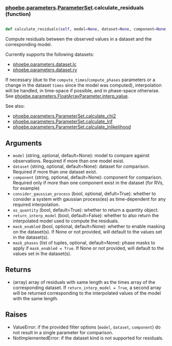### [phoebe](phoebe.md).[parameters](phoebe.parameters.md).[ParameterSet](phoebe.parameters.ParameterSet.md).calculate_residuals (function)


```py

def calculate_residuals(self, model=None, dataset=None, component=None, consider_gaussian_process=True, as_quantity=True, return_interp_model=False, mask_enabled=None, mask_phases=None)

```



Compute residuals between the observed values in a dataset and the
corresponding model.

Currently supports the following datasets:
* [phoebe.parameters.dataset.lc](phoebe.parameters.dataset.lc.md)
* [phoebe.parameters.dataset.rv](phoebe.parameters.dataset.rv.md)

If necessary (due to the `compute_times`/`compute_phases` parameters
or a change in the dataset `times` since the model was computed),
interpolation will be handled, in time-space if possible, and in
phase-space otherwise. See
[phoebe.parameters.FloatArrayParameter.interp_value](phoebe.parameters.FloatArrayParameter.interp_value.md).

See also:
* [phoebe.parameters.ParameterSet.calculate_chi2](phoebe.parameters.ParameterSet.calculate_chi2.md)
* [phoebe.parameters.ParameterSet.calculate_lnf](phoebe.parameters.ParameterSet.calculate_lnf.md)
* [phoebe.parameters.ParameterSet.calculate_lnlikelihood](phoebe.parameters.ParameterSet.calculate_lnlikelihood.md)

Arguments
-----------
* `model` (string, optional, default=None): model to compare against
    observations.  Required if more than one model exist.
* `dataset` (string, optional, default=None): dataset for comparison.
    Required if more than one dataset exist.
* `component` (string, optional, default=None): component for comparison.
    Required only if more than one component exist in the dataset (for
    RVs, for example)
* `consider_gaussian_process` (bool, optional, defult=True): whether
    to consider a system with gaussian process(es) as time-dependent
    for any required interpolation.
* `as_quantity` (bool, default=True): whether to return a quantity object.
* `return_interp_model` (bool, default=False): whether to also return
    the interpolated model used to compute the residuals.
* `mask_enabled` (bool, optional, default=None): whether to enable
    masking on the dataset(s).  If None or not provided, will default to
    the values set in the dataset(s).
* `mask_phases` (list of tuples, optional, default=None): phase masks
    to apply if `mask_enabled = True`.  If None or not provided, will
    default to the values set in the dataset(s).


Returns
-----------
* (array) array of residuals with same length as the times array of the
    corresponding dataset.  If `return_interp_model = True`, a second
    array will be returned corresponding to the interpolated values of
    the model with the same length.

Raises
----------
* ValueError: if the provided filter options (`model`, `dataset`,
    `component`) do not result in a single parameter for comparison.
* NotImplementedError: if the dataset kind is not supported for residuals.

